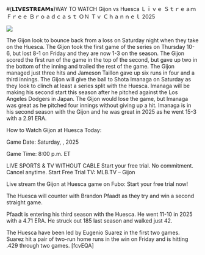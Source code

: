#(𝗟𝗜𝗩𝗘𝗦𝗧𝗥𝗘𝗔𝗠𝘀)WAY TO WATCH Gijon vs Huesca Ｌｉｖｅ Ｓｔｒｅａｍ Ｆｒｅｅ Ｂｒｏａｄｃａｓｔ ＯＮ Ｔｖ Ｃｈａｎｎｅｌ  2025  
  
  
[![](https://i.imgur.com/qSNzIqt.png)](https://movie.rssnews.media/WWwmChC.php)  
  
The Gijon look to bounce back from a loss on Saturday night when they take on the Huesca. The Gijon took the first game of the series on Thursday 10-6, but lost 8-1 on Friday and they are now 1-3 on the season. The Gijon scored the first run of the game in the top of the second, but gave up two in the bottom of the inning and trailed the rest of the game. The Gijon managed just three hits and Jameson Taillon gave up six runs in four and a third innings. The Gijon will give the ball to Shota Imanaga on Saturday as they look to clinch at least a series split with the Huesca. Imanaga will be making his second start this season after he pitched against the Los Angeles Dodgers in Japan. The Gijon would lose the game, but Imanaga was great as he pitched four innings without giving up a hit. Imanaga is in his second season with the Gijon and he was great in 2025 as he went 15-3 with a 2.91 ERA.

How to Watch Gijon at Huesca Today:

Game Date: Saturday, , 2025

Game Time: 8:00 p.m. ET

LIVE SPORTS & TV WITHOUT CABLE
Start your free trial. No commitment. Cancel anytime.
Start Free Trial
TV: MLB.TV – Gijon

Live stream the Gijon at Huesca game on Fubo: Start your free trial now!

The Huesca will counter with Brandon Pfaadt as they try and win a second straight game.

Pfaadt is entering his third season with the Huesca. He went 11-10 in 2025 with a 4.71 ERA. He struck out 185 last season and walked just 42.

The Huesca have been led by Eugenio Suarez in the first two games. Suarez hit a pair of two-run home runs in the win on Friday and is hitting .429 through two games. [fcvEQA]